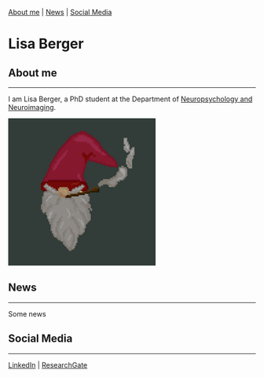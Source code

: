 [About me](#about) | [News](#news) | [Social Media](#socials)
# Lisa Berger

## About me <a name="about"></a>
---
I am Lisa Berger, a PhD student at the Department of [Neuropsychology and Neuroimaging](https://neuropsychologie.uni-graz.at/de/).

<img src="profile.JPG" width="300" height="300">


## News <a name="news"></a>
---
Some news

## Social Media <a name="socials"></a>
---

[LinkedIn](https://www.linkedin.com/in/lisa-berger-96553026a/) | [ResearchGate](https://www.researchgate.net/profile/Lisa-Berger-4)
